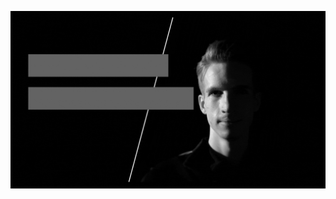 ![Alt Text](robert-m.gif)

<link rel="stylesheet" href="https://maxcdn.bootstrapcdn.com/font-awesome/4.7.0/css/font-awesome.min.css">
